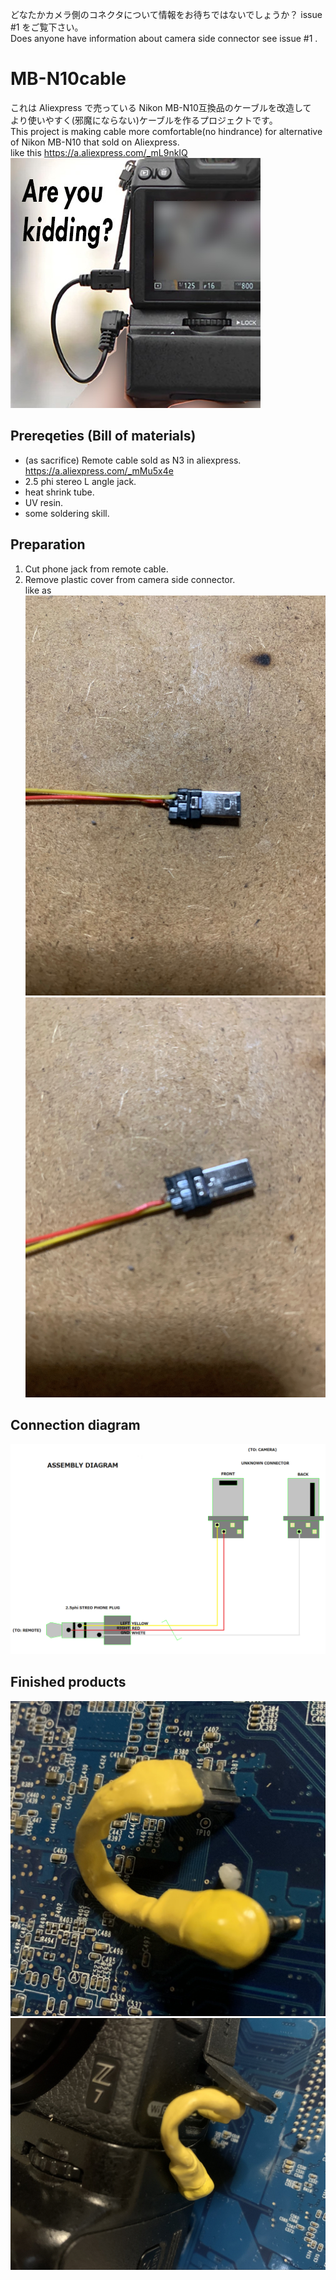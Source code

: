 どなたかカメラ側のコネクタについて情報をお待ちではないでしょうか？ issue #1 をご覧下さい。  
Does anyone have information about camera side connector see issue #1 .
# MB-N10cable
これは Aliexpress で売っている Nikon MB-N10互換品のケーブルを改造して  
より使いやすく(邪魔にならない)ケーブルを作るプロジェクトです。  
This project is making cable more comfortable(no hindrance) for
alternative of Nikon MB-N10 that sold on Aliexpress.  
like this https://a.aliexpress.com/_mL9nkIQ  
![before](before.jpg)
## Prereqeties (Bill of materials)
* (as sacrifice) Remote cable sold as N3 in aliexpress.  
https://a.aliexpress.com/_mMu5x4e
* 2.5 phi stereo L angle jack.
* heat shrink tube.
* UV resin.
* some soldering skill.
## Preparation
1. Cut phone jack from remote cable.  
1. Remove plastic cover from camera side connector.  
like as  
![front](disassemble-front.jpg)  
![back](disassemble-back.jpg)  
## Connection diagram
![diagram](cable-assembly.jpg)
## Finished products
![cable](assembled-cable.jpg)  
![withcamera](suited4camera.jpg)
